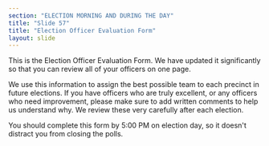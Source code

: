 ```yaml
---
section: "ELECTION MORNING AND DURING THE DAY"
title: "Slide 57"
title: "Election Officer Evaluation Form"
layout: slide
---
```


This is the Election Officer Evaluation Form. We have updated it significantly so that you can review all of your officers on one page.

We use this information to assign the best possible team to each precinct in future elections. If you have officers who are truly excellent, or any officers who need improvement, please make sure to add written comments to help us understand why. We review these very carefully after each election.

You should complete this form by 5:00 PM on election day, so it doesn't distract you from closing the polls.




